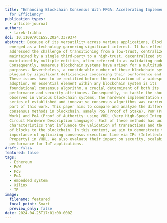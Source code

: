 ```yaml
---
title: "Enhancing Blockchain Consensus With FPGA: Accelerating Implementation
  for Efficiency"
publication_types:
  - article-journal
authors:
  - tarek-frikha
doi: 10.1109/ACCESS.2024.3379374
abstract: Because of its versatility across various applications, Blockchain has
  emerged as a technology garnering significant interest. It has effectively
  addressed the challenge of transitioning from a low-trust, centralized ledger
  maintained by a single third-party to a high-trust, decentralized structure
  maintained by multiple entities, often referred to as validating nodes.
  Consequently, numerous blockchain systems have arisen for a multitude of
  purposes. Nevertheless, a considerable number of these blockchain systems are
  plagued by significant deficiencies concerning their performance and security.
  These issues have to be rectified before the realization of a widespread
  adoption. An essential element within any blockchain system is its
  foundational consensus algorithm, a crucial determinant of both its
  performance and security attributes. Consequently, to tackle the shortcomings
  observed in various blockchain systems, the hardware implementation of a
  series of established and innovative consensus algorithms was carried out as
  part of this work. This paper aims to compare and analyze the different
  consensus methods in blockchain, namely PoS (Proof of Stake), PoW (Proof of
  Work) and PoA (Proof of Authority) using VHDL (Very High-Speed Integrated
  Circuit Hardware Description Language). Each of these methods has unique
  characteristics that influence the validation of transactions and the addition
  of blocks to the blockchain. In this context, we aim to demonstrate the
  importance of optimizing consensus execution time via IPs (Intellectual
  Property) in VHDL. We also evaluate their impact on security, scalability and
  performance for IoT applications.
draft: false
featured: false
tags:
  - Ethereum
  - PoW
  - PoS
  - PoA
  - embedded system
  - Xilinx
  - IP
image:
  filename: featured
  focal_point: Smart
  preview_only: false
date: 2024-04-25T17:01:00.000Z
---
```

